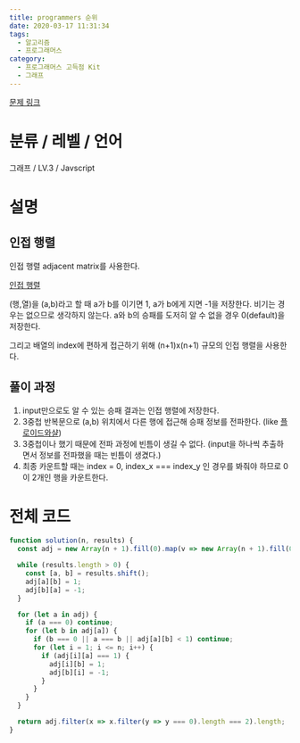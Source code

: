 ```yaml
---
title: programmers 순위
date: 2020-03-17 11:31:34
tags:
  - 알고리즘
  - 프로그래머스
category:
  - 프로그래머스 고득점 Kit
  - 그래프
---
```


[문제 링크](https://programmers.co.kr/learn/courses/30/lessons/49191)

# 분류 / 레벨 / 언어

그래프 / LV.3 / Javscript

# 설명

## 인접 행렬

인접 행렬 adjacent matrix를 사용한다.

[인접 행렬](https://newtype94.github.io/2020/03/15/programmers/%EA%B7%B8%EB%9E%98%ED%94%84/programmers_%EA%B0%80%EC%9E%A5%EB%A8%BC%EB%85%B8%EB%93%9C/#%EC%9D%B8%EC%A0%91%ED%96%89%EB%A0%AC)

(행,열)을 (a,b)라고 할 때 a가 b를 이기면 1, a가 b에게 지면 -1을 저장한다.
비기는 경우는 없으므로 생각하지 않는다.
a와 b의 승패를 도저히 알 수 없을 경우 0(default)을 저장한다.

그리고 배열의 index에 편하게 접근하기 위해 (n+1)x(n+1) 규모의 인접 행렬을 사용한다.

## 풀이 과정

1. input만으로도 알 수 있는 승패 결과는 인접 행렬에 저장한다.
2. 3중첩 반복문으로 (a,b) 위치에서 다른 행에 접근해 승패 정보를 전파한다.
   (like [플로이드와샬](https://ko.wikipedia.org/wiki/%ED%94%8C%EB%A1%9C%EC%9D%B4%EB%93%9C-%EC%9B%8C%EC%85%9C_%EC%95%8C%EA%B3%A0%EB%A6%AC%EC%A6%98))
3. 3중첩이나 했기 때문에 전파 과정에 빈틈이 생길 수 없다.
   (input을 하나씩 추출하면서 정보를 전파했을 때는 빈틈이 생겼다.)
4. 최종 카운트할 때는 index = 0, index_x === index_y 인 경우를 봐줘야 하므로
   0이 2개인 행을 카운트한다.

# 전체 코드

```javascript
function solution(n, results) {
  const adj = new Array(n + 1).fill(0).map(v => new Array(n + 1).fill(0));

  while (results.length > 0) {
    const [a, b] = results.shift();
    adj[a][b] = 1;
    adj[b][a] = -1;
  }

  for (let a in adj) {
    if (a === 0) continue;
    for (let b in adj[a]) {
      if (b === 0 || a === b || adj[a][b] < 1) continue;
      for (let i = 1; i <= n; i++) {
        if (adj[i][a] === 1) {
          adj[i][b] = 1;
          adj[b][i] = -1;
        }
      }
    }
  }

  return adj.filter(x => x.filter(y => y === 0).length === 2).length;
}
```
